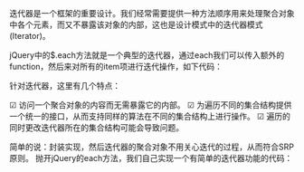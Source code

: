 迭代器是一个框架的重要设计。我们经常需要提供一种方法顺序用来处理聚合对象中各个元素，而又不暴露该对象的内部，这也是设计模式中的迭代器模式(Iterator)。

jQuery中的$.each方法就是一个典型的迭代器，通过each我们可以传入额外的function，然后来对所有的item项进行迭代操作，如下代码：

<script>
$.each([52,97], function(index, value) {
  alert(index + ': ' + value)
})

$('li').each(function(index) {
  console.log(index + ': ' + $(this).text())
})
</script>

针对迭代器，这里有几个特点：

☑ 访问一个聚合对象的内容而无需暴露它的内部。
☑ 为遍历不同的集合结构提供一个统一的接口，从而支持同样的算法在不同的集合结构上进行操作。
☑ 遍历的同时更改迭代器所在的集合结构可能会导致问题。

简单的说：封装实现，然后迭代器的聚合对象不用关心迭代的过程，从而符合SRP原则。
抛开jQuery的each方法，我们自己实现一个有简单的迭代器功能的代码：